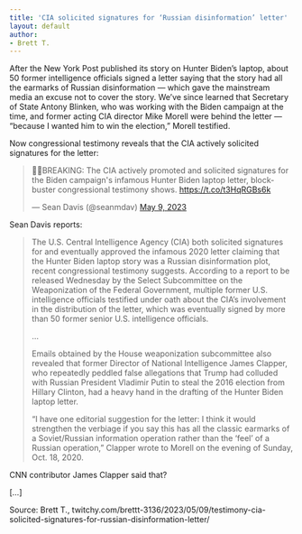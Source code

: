 ```yaml
---
title: 'CIA solicited signatures for ‘Russian disinformation’ letter'
layout: default
author:
- Brett T.
---
```


After the New York Post published its story on Hunter Biden’s laptop, about 50 former intelligence officials signed a letter saying that the story had all the earmarks of Russian disinformation — which gave the mainstream media an excuse not to cover the story. We’ve since learned that Secretary of State Antony Blinken, who was working with the Biden campaign at the time, and former acting CIA director Mike Morell were behind the letter — “because I wanted him to win the election,” Morell testified.

Now congressional testimony reveals that the CIA actively solicited signatures for the letter:

<blockquote class="twitter-tweet"><p lang="en" dir="ltr">🚨🚨BREAKING: The CIA actively promoted and solicited signatures for the Biden campaign&#39;s infamous Hunter Biden laptop letter, blockbuster congressional testimony shows. <a href="https://t.co/t3HqRGBs6k">https://t.co/t3HqRGBs6k</a></p>&mdash; Sean Davis (@seanmdav) <a href="https://twitter.com/seanmdav/status/1656041420539478020?ref_src=twsrc%5Etfw">May 9, 2023</a></blockquote> <script async src="https://platform.twitter.com/widgets.js" charset="utf-8"></script>

Sean Davis reports:

> The U.S. Central Intelligence Agency (CIA) both solicited signatures for and eventually approved the infamous 2020 letter claiming that the Hunter Biden laptop story was a Russian disinformation plot, recent congressional testimony suggests. According to a report to be released Wednesday by the Select Subcommittee on the Weaponization of the Federal Government, multiple former U.S. intelligence officials testified under oath about the CIA’s involvement in the distribution of the letter, which was eventually signed by more than 50 former senior U.S. intelligence officials.
>
> …
>
> Emails obtained by the House weaponization subcommittee also revealed that former Director of National Intelligence James Clapper, who repeatedly peddled false allegations that Trump had colluded with Russian President Vladimir Putin to steal the 2016 election from Hillary Clinton, had a heavy hand in the drafting of the Hunter Biden laptop letter.
>
> “I have one editorial suggestion for the letter: I think it would strengthen the verbiage if you say this has all the classic earmarks of a Soviet/Russian information operation rather than the ‘feel’ of a Russian operation,” Clapper wrote to Morell on the evening of Sunday, Oct. 18, 2020.

CNN contributor James Clapper said that?

[…]

Source: Brett T., twitchy.com/brettt-3136/2023/05/09/testimony-cia-solicited-signatures-for-russian-disinformation-letter/
